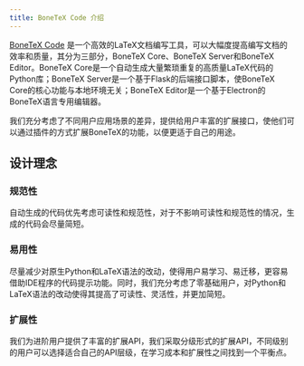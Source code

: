 ```yaml
---
title: BoneTeX Code 介绍
---
```

[BoneTeX Code](https://www.wolai.com/7DqSZZT39VJu4hWBnGLTDk) 是一个高效的LaTeX文档编写工具，可以大幅度提高编写文档的效率和质量，其分为三部分，BoneTeX Core、BoneTeX Server和BoneTeX Editor。BoneTeX Core是一个自动生成大量繁琐重复的高质量LaTeX代码的Python库；BoneTeX Server是一个基于Flask的后端接口脚本，使BoneTeX Core的核心功能与本地环境无关；BoneTeX Editor是一个基于Electron的BoneTeX语言专用编辑器。

我们充分考虑了不同用户应用场景的差异，提供给用户丰富的扩展接口，使他们可以通过插件的方式扩展BoneTeX的功能，以便更适于自己的用途。

## 设计理念

### 规范性

自动生成的代码优先考虑可读性和规范性，对于不影响可读性和规范性的情况，生成的代码会尽量简短。

### 易用性

尽量减少对原生Python和LaTeX语法的改动，使得用户易学习、易迁移，更容易借助IDE程序的代码提示功能。同时，我们充分考虑了零基础用户，对Python和LaTeX语法的改动使得其提高了可读性、灵活性，并更加简短。

### 扩展性

我们为进阶用户提供了丰富的扩展API，我们采取分级形式的扩展API，不同级别的用户可以选择适合自己的API层级，在学习成本和扩展性之间找到一个平衡点。